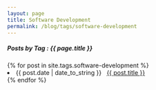 ```yaml
---
layout: page
title: Software Development
permalink: /blog/tags/software-development
---
```

 
<h5> Posts by Tag : {{ page.title }} </h5>

<div class="card">
{% for post in site.tags.software-development %}
    <li class="category-posts">
        <span>{{ post.date | date_to_string }}</span> &nbsp; <a href="{{ post.url }}">{{ post.title }}</a>
    </li>
{% endfor %}
</div>